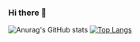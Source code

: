 ### Hi there 👋

![Anurag's GitHub stats](https://github-readme-repo.vercel.app/api?username=devbiel1&theme=midnight-purple&show_icons=true) 
[![Top Langs](https://github-readme-stats.vercel.app/api/top-langs/?username=devbiel1&layout=compact&theme=midnight-puple)](https://github.com/devbiel1)

